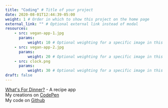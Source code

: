 ```yaml
---
title: "Coding" # Title of your project
date: 2020-08-01T12:44:39-05:00
weight: 1 # Order in which to show this project on the home page
external_link: "" # Optional external link instead of modal
resources:
    - src: vegan-app-1.jpg
      params:
          weight: 10 # Optional weighting for a specific image in this project folder
    - src: vegan-app-2.jpg
      params:
          weight: 20 # Optional weighting for a specific image in this project folder
    - src: clock.png
      params:
          weight: 30 # Optional weighting for a specific image in this project folder
draft: false
---
```


[What's For Dinner?](https://yum-yum-vegan.uc.r.appspot.com/) - A recipe app  
My creations on [CodePen](https://codepen.io/ginakrieb)  
My code on [Github](https://github.com/rockrgrrl)  
